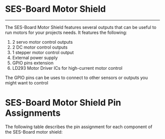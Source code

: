 # SES-Board Motor Shield
---
The SES-Board Motor Shield features several outputs that can be useful to 
run motors for your projects needs. It features the following:
1. 2 servo motor control outputs
2. 2 DC motor control outputs
3. 1 stepper motor control output
4. External power supply
5. GPIO pins extension
6. LD293 Motor Driver ICs for high-current motor control

The GPIO pins can be uses to connect to other sensors or outputs
you might want to control

# SES-Board Motor Shield Pin Assignments
The following table describes the pin assignment for each component
of the SES-Board motor shield:


